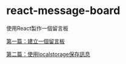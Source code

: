# react-message-board
使用React製作一個留言板

[第一篇：建立一個留言板](https://hackmd.io/pAypxgRBTzKBaN7m2X4Xug?view)

[第二篇：使用localstorage保存訊息](https://hackmd.io/Q-zV6IjMSo-Yb_c7V2V-uA?view)
